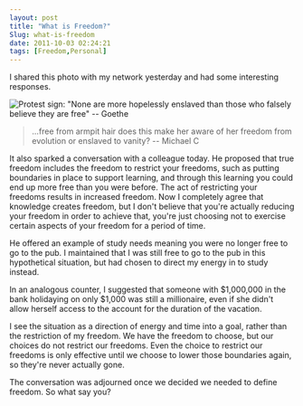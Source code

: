 ```yaml
---
layout: post
title: "What is Freedom?"
Slug: what-is-freedom
date: 2011-10-03 02:24:21
tags: [Freedom,Personal]
---
```

I shared this photo with my network yesterday and had some interesting responses.

![Protest sign: "None are more hopelessly enslaved than those who falsely believe they are free" -- Goethe](https://bendechrai.com/wp-content/uploads/2011/10/309378_10150309703117063_311458947062_8564902_2063734315_n.jpg "Goethe on Freedom")

> ...free from armpit hair does this make her aware of her freedom from evolution or enslaved to vanity? -- Michael C

It also sparked a conversation with a colleague today. He proposed that true freedom includes the freedom to restrict your freedoms, such as putting boundaries in place to support learning, and through this learning you could end up more free than you were before. The act of restricting your freedoms results in increased freedom. Now I completely agree that knowledge creates freedom, but I don't believe that you're actually reducing your freedom in order to achieve that, you're just choosing not to exercise certain aspects of your freedom for a period of time.

He offered an example of study needs meaning you were no longer free to go to the pub. I maintained that I was still free to go to the pub in this hypothetical situation, but had chosen to direct my energy in to study instead.

In an analogous counter, I suggested that someone with $1,000,000 in the bank holidaying on only $1,000 was still a millionaire, even if she didn't allow herself access to the account for the duration of the vacation.

I see the situation as a direction of energy and time into a goal, rather than the restriction of my freedom. We have the freedom to choose, but our choices do not restrict our freedoms. Even the choice to restrict our freedoms is only effective until we choose to lower those boundaries again, so they're never actually gone.

The conversation was adjourned once we decided we needed to define freedom. So what say you?
